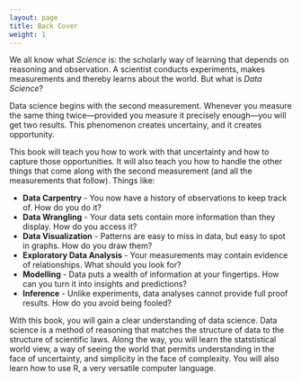 ```yaml
---
layout: page
title: Back Cover
weight: 1
---
```


We all know what _Science_ is: the scholarly way of learning that depends on reasoning and observation. A scientist conducts experiments, makes measurements and thereby learns about the world. But what is _Data Science_?

Data science begins with the second measurement. Whenever you measure the same thing twice—provided you measure it precisely enough—you will get two results. This phenomenon creates uncertainy, and it creates opportunity.

This book will teach you how to work with that uncertainty and how to capture those opportunities. It will also teach you how to handle the other things that come along with the second measurement (and all the measurements that follow). Things like:

* **Data Carpentry** - You now have a history of observations to keep track of. How do you do it?
* **Data Wrangling** - Your data sets contain more information than they display. How do you access it?
* **Data Visualization** - Patterns are easy to miss in data, but easy to spot in graphs. How do you draw them?
* **Exploratory Data Analysis** - Your measurements may contain evidence of relationships. What should you look for?
* **Modelling** - Data puts a wealth of information at your fingertips. How can you turn it into insights and predictions? 
* **Inference** - Unlike experiments, data analyses cannot provide full proof results. How do you avoid being fooled?

With this book, you will gain a clear understanding of data science. Data science is a method of reasoning that matches the structure of data to the structure of scientific laws. Along the way, you will learn the statstistical world view, a way of seeing the world that permits understanding in the face of uncertainty, and simplicity in the face of complexity. You will also learn how to use R, a very versatile computer language.


